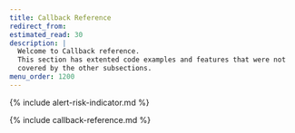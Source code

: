 ```yaml
---
title: Callback Reference
redirect_from:
estimated_read: 30
description: |
  Welcome to Callback reference.
  This section has extented code examples and features that were not
  covered by the other subsections.
menu_order: 1200
---
```


{% include alert-risk-indicator.md %}

{% include callback-reference.md %}
